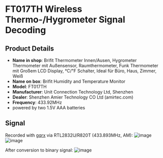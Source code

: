 # FT017TH Wireless Thermo-/Hygrometer Signal Decoding

## Product Details

- **Name in shop**: Brifit Thermometer Innen/Ausen, Hygrometer Thermometer mit Außensensor, Raumthermometer, Funk Thermometer mit Großem LCD Display, ℃/℉ Schalter, Ideal für Büro, Haus, Zimmer, Weiß
- **Name on box**: Brifit Humidity and Temperature Monitor
- **Model**: FT017TH
- **Manufacturer**: Unit Connection Technology Ltd, Shenzhen
- **Dealer**: Shenzhen Amier Technology CO Ltd (amirtec.com)
- **Frequency**: 433.92MHz
- powered by two 1.5V AAA batteries

## Signal

Recorded with [gqrx](https://gqrx.dk/) via RTL2832U/R820T (433.893MHz, AM):
![image](gqrx_20201128_100252_433893500.silences-shortened-4s.frames191500-207000.svg)
![image](gqrx_20201128_100252_433893500.silences-shortened-4s.frames-ca500-2500.svg)

After conversion to binary signal:
![image](gqrx_20201128_100252_433893500.silences-shortened-4s.transmission0.digitalized-frames.svg)
